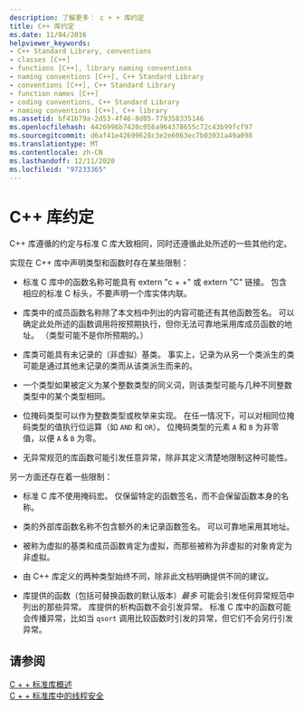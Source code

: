 ```yaml
---
description: 了解更多： c + + 库约定
title: C++ 库约定
ms.date: 11/04/2016
helpviewer_keywords:
- C++ Standard Library, conventions
- classes [C++]
- functions [C++], library naming conventions
- naming conventions [C++], C++ Standard Library
- conventions [C++], C++ Standard Library
- function names [C++]
- coding conventions, C++ Standard Library
- naming conventions [C++], C++ library
ms.assetid: bf41b79a-2d53-4f46-8d05-779358335146
ms.openlocfilehash: 4426996b7420c056a964378655c72c43b99fcf97
ms.sourcegitcommit: d6af41e42699628c3e2e6063ec7b03931a49a098
ms.translationtype: MT
ms.contentlocale: zh-CN
ms.lasthandoff: 12/11/2020
ms.locfileid: "97233365"
---
```

# <a name="c-library-conventions"></a>C++ 库约定

C++ 库遵循的约定与标准 C 库大致相同，同时还遵循此处所述的一些其他约定。

实现在 C++ 库中声明类型和函数时存在某些限制：

- 标准 C 库中的函数名称可能具有 extern "c + +" 或 extern "C" 链接。 包含相应的标准 C 标头，不要声明一个库实体内联。

- 库类中的成员函数名称除了本文档中列出的内容可能还有其他函数签名。 可以确定此处所述的函数调用将按预期执行，但你无法可靠地采用库成员函数的地址。 （类型可能不是你所预期的。）

- 库类可能具有未记录的（非虚拟）基类。 事实上，记录为从另一个类派生的类可能是通过其他未记录的类而从该类派生而来的。

- 一个类型如果被定义为某个整数类型的同义词，则该类型可能与几种不同整数类型中的某个类型相同。

- 位掩码类型可以作为整数类型或枚举来实现。 在任一情况下，可以对相同位掩码类型的值执行位运算（如 `AND` 和 `OR`）。 位掩码类型的元素 `A` 和 `B` 为非零值，以便 `A` & `B` 为零。

- 无异常规范的库函数可能引发任意异常，除非其定义清楚地限制这种可能性。

另一方面还存在着一些限制：

- 标准 C 库不使用掩码宏。 仅保留特定的函数签名，而不会保留函数本身的名称。

- 类的外部库函数名称不包含额外的未记录函数签名。 可以可靠地采用其地址。

- 被称为虚拟的基类和成员函数肯定为虚拟，而那些被称为非虚拟的对象肯定为非虚拟。

- 由 C++ 库定义的两种类型始终不同，除非此文档明确提供不同的建议。

- 库提供的函数（包括可替换函数的默认版本）*最多* 可能会引发任何异常规范中列出的那些异常。 库提供的析构函数不会引发异常。 标准 C 库中的函数可能会传播异常，比如当 `qsort` 调用比较函数时引发的异常，但它们不会另行引发异常。

## <a name="see-also"></a>请参阅

[C + + 标准库概述](../standard-library/cpp-standard-library-overview.md)\
[C + + 标准库中的线程安全](../standard-library/thread-safety-in-the-cpp-standard-library.md)
